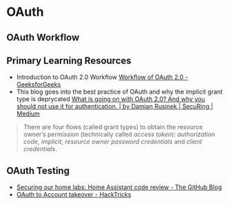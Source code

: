 # OAuth
## OAuth Workflow
## Primary Learning Resources
* Introduction to OAuth 2.0 Workflow
	[Workflow of OAuth 2.0 - GeeksforGeeks](https://www.geeksforgeeks.org/workflow-of-oauth-2-0/)
* This blog goes into the best practice of OAuth and why the implicit grant type is deprycated
	[What is going on with OAuth 2.0? And why you should not use it for authentication. | by Damian Rusinek | SecuRing | Medium](https://medium.com/securing/what-is-going-on-with-oauth-2-0-and-why-you-should-not-use-it-for-authentication-5f47597b2611) 

> There are four flows (called grant types) to obtain the resource owner’s permission (technically called _access token_): _authorization code_, _implicit_, _resource owner password credentials_ and _client credentials_.

## OAuth Testing
- [Securing our home labs: Home Assistant code review - The GitHub Blog](https://github.blog/2023-11-30-securing-our-home-labs-home-assistant-code-review/)
- [OAuth to Account takeover - HackTricks](https://book.hacktricks.xyz/pentesting-web/oauth-to-account-takeover)

